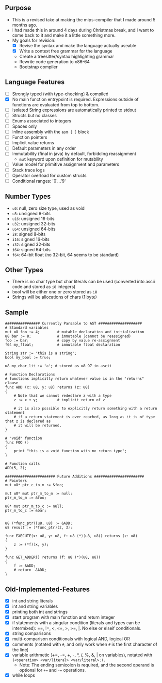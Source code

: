 ## Purpose
- This is a revised take at making the mips-compiler that I made around 5 months ago.
- I had made this in around 4 days during Christmas break, and I want to come back to it and make it a little something more.
- My goals for revision:
    - [x] Revise the syntax and make the language actually useable
    - [x] Write a context free grammar for the language
    - Create a treesitter/syntax highlighting grammar
    - Rewrite code generation to x86-64
    <!--- Write custom assembler for more familiar and basic instruction set of x86-64-->
    - Bootstrap compiler

## Language Features
- [ ] Strongly typed (with type-checking) & compiled
- [x] No main function entrypoint is required. Expressions outside of functions are evaluated from top to bottom.
- [ ] Isolated String expressions are automatically printed to stdout
- [ ] Structs but no classes
- [ ] Enums associated to integers
- [ ] Spaces only
- [ ] Inline assembly with the `asm { }` block
- [ ] Function pointers
- [ ] Implicit value returns
- [ ] Default parameters in any order
- [ ] Immutability (final in java) by default, forbidding reassignment
    - `mut` keyword upon definition for mutability
- [ ] Value model for primitive assignment and parameters
- [ ] Stack trace logs
- [ ] Operator overload for custom structs
- [ ] Conditional ranges: '0'...'9'

## Number Types
- `u0`: null, zero size type, used as void
- `u8`: unsigned 8-bits
- `u16`: unsigned 16-bits
- `u32`: unsigned 32-bits
- `u64`: unsigned 64-bits
- `i8`: signed 8-bits
- `i16`: signed 16-bits
- `i32`: signed 32-bits
- `i64`: signed 64-bits
- `f64`: 64-bit float (no 32-bit, 64 seems to be standard)

## Other Types
- There is no char type but char literals can be used (converted into ascii code and stored as `i8` integers)
- bool will be either one or zero stored as `i8`
- Strings will be allocations of chars (1 byte)

## Sample
```
################ Currently Parsable to AST ####################
# Standard variables
mut u8 foo := 4;        # mutable declaration and initialization
u8 bar := 8;            # immutable (cannot be reassigned)
foo := bar;             # copy by value re-assignment
f64 my_float;           # immutable float declaration

String str := "this is a string";
bool my_bool := true;

u8 my_char_lit := 'a'; # stored as u8 97 in ascii

# Function Declarations
# functions implicitly return whatever value is in the "returns" clause
func ADD (x: u8, y: u8) returns (z: u8)
{
    # Note that we cannot redeclare z with a type
    z := x + y;         # implicit return of z

    # it is also possible to explicitly return something with a return statement
    # if a return statement is ever reached, as long as it is of type that z is declared as
    # it will be returned.
}

# "void" function
func FOO ()
{
    print "this is a void function with no return type";
}

# Function calls
ADD(5, 2);

####################### Future Additions #######################
# Pointers
mut u8* ptr_c_to_m := &foo;

mut u8* mut ptr_m_to_m := null;
ptr_m_to_m := &foo;

u8* mut ptr_m_to_c := null;
ptr_m_to_c := &bar;


u8 (*func_ptr)(u8, u8) := &ADD;
u8 result := (*func_ptr)(2, 3);

func EXECUTE(x: u8, y: u8, f: u8 (*)(u8, u8)) returns (z: u8)
{
    z := (*f)(x, y);
}

func GET_ADDER() returns (f: u8 (*)(u8, u8))
{
    f := &ADD;
    # return  &ADD;
}
```

## Old-Implemented-Features
- [x] int and string literals
- [x] int and string variables
- [x] printing both int and strings
- [x] start program with main function and return integer
- [x] if statements with a singular condition (literals and types can be intermixed): ==, !=, <, <=, >, >=, |. No else or elseif conditionals.
- [x] string comparisons
- [x] multi-comparison conditionals with logical AND, logical OR
- [x] comments (notated with `#`, and only work when `#` is the first character of the line)
- [x] variable arithmetic (+=, -=, +, -, *, /, %, &, | on variables), notated with `(<operation> <var/literal> <var/literal>;).`
  - Note: The ending semicolon is required, and the second operand is optional for `+=` and `-=` operations.
- [x] while loops
